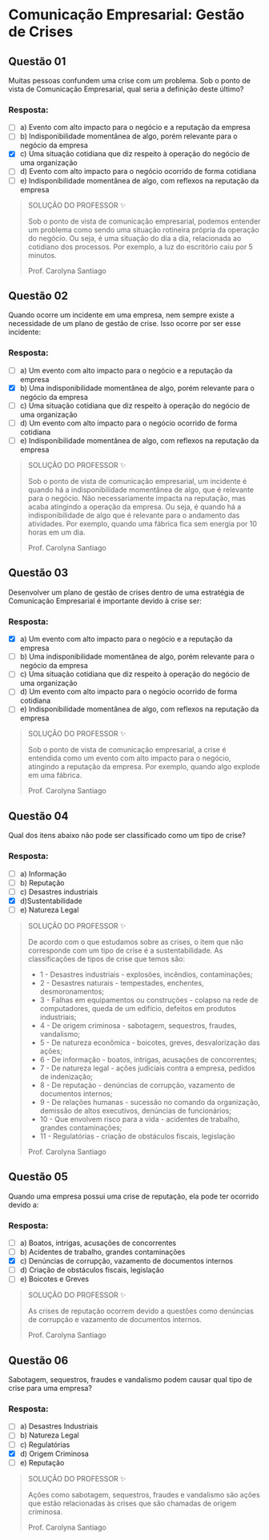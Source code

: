 # Comunicação Empresarial: Gestão de Crises

## Questão 01 
Muitas pessoas confundem uma crise com um problema. Sob o ponto de vista de Comunicação Empresarial, qual seria a definição deste último?

### Resposta:
- [ ] a) ​Evento com alto impacto para o negócio e a reputação da empresa
- [ ] b) ​Indisponibilidade momentânea de algo, porém relevante para o negócio da empresa
- [x] c) Uma situação cotidiana que diz respeito à operação do negócio de uma organização
- [ ] d) ​Evento com alto impacto para o negócio ocorrido de forma cotidiana
- [ ] e) ​Indisponibilidade momentânea de algo, com reflexos na reputação da empresa

> SOLUÇÃO DO PROFESSOR ✨
>
> ​Sob o ponto de vista de comunicação empresarial, podemos entender um problema como sendo uma situação rotineira própria da operação do negócio. Ou seja, é uma situação do dia a dia, relacionada ao cotidiano dos processos. Por exemplo, a luz do escritório caiu por 5 minutos.​
>
>Prof. Carolyna Santiago


## Questão 02 
​Quando ocorre um incidente em uma empresa, nem sempre existe a necessidade de um plano de gestão de crise. Isso ocorre por ser esse incidente:

### Resposta:
- [ ] a) ​Um evento com alto impacto para o negócio e a reputação da empresa
- [x] b) Uma indisponibilidade momentânea de algo, porém relevante para o negócio da empresa
- [ ] c) Uma situação cotidiana que diz respeito à operação do negócio de uma organização
- [ ] d) Um evento com alto impacto para o negócio ocorrido de forma cotidiana
- [ ] e) ​Indisponibilidade momentânea de algo, com reflexos na reputação da empresa

> SOLUÇÃO DO PROFESSOR ✨
>
> Sob o ponto de vista de comunicação empresarial, um incidente é quando há a indisponibilidade momentânea de algo, que é relevante para o negócio. Não necessariamente impacta na reputação, mas acaba atingindo a operação da empresa. Ou seja, é quando há a indisponibilidade de algo que é relevante para o andamento das atividades. Por exemplo, quando uma fábrica fica sem energia por 10 horas em um dia.
>
>Prof. Carolyna Santiago


## Questão 03 
​Desenvolver um plano de gestão de crises dentro de uma estratégia de Comunicação Empresarial é importante devido à crise ser:

### Resposta:
- [x] a) ​Um evento com alto impacto para o negócio e a reputação da empresa
- [ ] b) ​Uma indisponibilidade momentânea de algo, porém relevante para o negócio da empresa
- [ ] c) ​Uma situação cotidiana que diz respeito à operação do negócio de uma organização
- [ ] d) ​Um evento com alto impacto para o negócio ocorrido de forma cotidiana
- [ ] e) Indisponibilidade momentânea de algo, com reflexos na reputação da empresa

> SOLUÇÃO DO PROFESSOR ✨
>
> Sob o ponto de vista de comunicação empresarial, a crise é entendida como um evento com alto impacto para o negócio, atingindo a reputação da empresa. Por exemplo, quando algo explode em uma fábrica.
>
>Prof. Carolyna Santiago


## Questão 04 
​Qual dos itens abaixo não pode ser classificado como um tipo de crise?

### Resposta:
- [ ] a) ​Informação
- [ ] b) ​Reputação
- [ ] c) ​Desastres industriais
- [x] d) ​Sustentabilidade
- [ ] e) ​Natureza Legal

> SOLUÇÃO DO PROFESSOR ✨
>
> De acordo com o que estudamos sobre as crises, o item que não corresponde com um tipo de crise é a sustentabilidade.
>As classificações de tipos de crise que temos são:
> * 1 - Desastres industriais - explosões, incêndios, contaminações;
> * 2 - Desastres naturais - tempestades, enchentes, desmoronamentos;
> * 3 - Falhas em equipamentos ou construções - colapso na rede de computadores, queda de um edifício, defeitos em produtos industriais;
> * 4 - De origem criminosa - sabotagem, sequestros, fraudes, vandalismo;
> * 5 - De natureza econômica - boicotes, greves, desvalorização das ações;
> * 6 - De informação - boatos, intrigas, acusações de concorrentes;
> * 7 - De natureza legal - ações judiciais contra a empresa, pedidos de indenização;
> * 8 - De reputação - denúncias de corrupção, vazamento de documentos internos;
> * 9 - De relações humanas - sucessão no comando da organização, demissão de altos executivos, denúncias de funcionários;
> * 10 - Que envolvem risco para a vida - acidentes de trabalho, grandes contaminações;
> * 11 - Regulatórias - criação de obstáculos fiscais, legislação
>
>Prof. Carolyna Santiago


## Questão 05 
Quando uma empresa possui uma crise de reputação, ela pode ter ocorrido devido a:

### Resposta:
- [ ] a) ​Boatos, intrigas, acusações de concorrentes
- [ ] b) ​Acidentes de trabalho, grandes contaminações
- [x] c) Denúncias de corrupção, vazamento de documentos internos
- [ ] d) ​Criação de obstáculos fiscais, legislação
- [ ] e) ​Boicotes e Greves

> SOLUÇÃO DO PROFESSOR ✨
>
> As crises de reputação ocorrem devido a questões como denúncias de corrupção e vazamento de documentos internos.​
>
>Prof. Carolyna Santiago


## Questão 06 
​Sabotagem, sequestros, fraudes e vandalismo podem causar qual tipo de crise para uma empresa?

### Resposta:
- [ ] a) ​Desastres Industriais
- [ ] b) ​Natureza Legal
- [ ] c) ​Regulatórias
- [x] d) ​Origem Criminosa
- [ ] e) ​Reputação

> SOLUÇÃO DO PROFESSOR ✨
>
> ​Ações como sabotagem, sequestros, fraudes e vandalismo são ações que estão relacionadas às crises que são chamadas de origem criminosa.​
>
>Prof. Carolyna Santiago